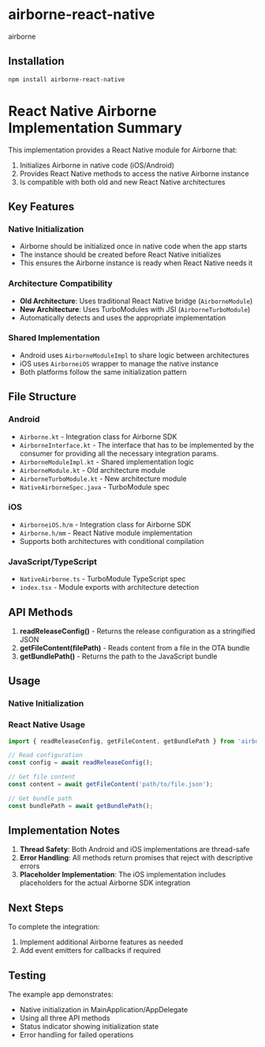 # airborne-react-native

airborne

## Installation

```sh
npm install airborne-react-native
```

# React Native Airborne Implementation Summary

This implementation provides a React Native module for Airborne that:
1. Initializes Airborne in native code (iOS/Android)
2. Provides React Native methods to access the native Airborne instance
3. Is compatible with both old and new React Native architectures

## Key Features

### Native Initialization
- Airborne should be initialized once in native code when the app starts
- The instance should be created before React Native initializes
- This ensures the Airborne instance is ready when React Native needs it

### Architecture Compatibility
- **Old Architecture**: Uses traditional React Native bridge (`AirborneModule`)
- **New Architecture**: Uses TurboModules with JSI (`AirborneTurboModule`)
- Automatically detects and uses the appropriate implementation

### Shared Implementation
- Android uses `AirborneModuleImpl` to share logic between architectures
- iOS uses `AirborneiOS` wrapper to manage the native instance
- Both platforms follow the same initialization pattern

## File Structure

### Android
- `Airborne.kt` - Integration class for Airborne SDK
- `AirborneInterface.kt` - The interface that has to be implemented by the consumer for providing all the necessary integration params.
- `AirborneModuleImpl.kt` - Shared implementation logic
- `AirborneModule.kt` - Old architecture module
- `AirborneTurboModule.kt` - New architecture module
- `NativeAirborneSpec.java` - TurboModule spec

### iOS
- `AirborneiOS.h/m` - Integration class for Airborne SDK
- `Airborne.h/mm` - React Native module implementation
- Supports both architectures with conditional compilation

### JavaScript/TypeScript
- `NativeAirborne.ts` - TurboModule TypeScript spec
- `index.tsx` - Module exports with architecture detection

## API Methods

1. **readReleaseConfig()** - Returns the release configuration as a stringified JSON
2. **getFileContent(filePath)** - Reads content from a file in the OTA bundle
3. **getBundlePath()** - Returns the path to the JavaScript bundle

## Usage

### Native Initialization



### React Native Usage
```typescript
import { readReleaseConfig, getFileContent, getBundlePath } from 'airborne-react-native';

// Read configuration
const config = await readReleaseConfig();

// Get file content
const content = await getFileContent('path/to/file.json');

// Get bundle path
const bundlePath = await getBundlePath();
```

## Implementation Notes

1. **Thread Safety**: Both Android and iOS implementations are thread-safe
2. **Error Handling**: All methods return promises that reject with descriptive errors
3. **Placeholder Implementation**: The iOS implementation includes placeholders for the actual Airborne SDK integration

## Next Steps

To complete the integration:
1. Implement additional Airborne features as needed
2. Add event emitters for callbacks if required

## Testing

The example app demonstrates:
- Native initialization in MainApplication/AppDelegate
- Using all three API methods
- Status indicator showing initialization state
- Error handling for failed operations
